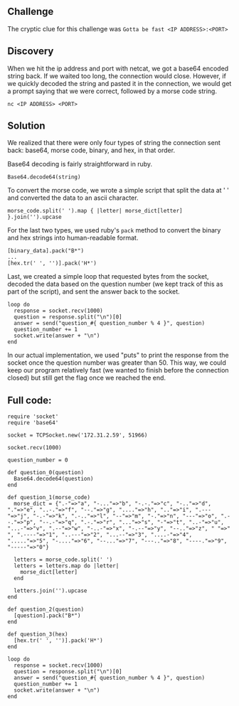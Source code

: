 ## Challenge
The cryptic clue for this challenge was `Gotta be fast <IP ADDRESS>:<PORT>`

## Discovery
When we hit the ip address and port with netcat, we got a base64 encoded string back. If we waited too long, the connection
would close. However, if we quickly decoded the string and pasted it in the connection, we would get a prompt saying that
we were correct, followed by a morse code string.

```
nc <IP ADDRESS> <PORT>
```

## Solution

We realized that there were only four types of string the connection sent back: base64, morse code, binary, and hex, in that 
order. 

Base64 decoding is fairly straightforward in ruby.

```
Base64.decode64(string)
```

To convert the morse code, we wrote a simple script that split the data at ' ' and converted the data to an ascii character.

```
morse_code.split(' ').map { |letter| morse_dict[letter] }.join('').upcase
```

For the last two types, we used ruby's `pack` method to convert the binary and hex strings into human-readable format.

```
[binary_data].pack("B*")
...
[hex.tr(' ', '')].pack('H*')
```

Last, we created a simple loop that requested bytes from the socket, decoded the data based on the question number (we kept 
track of this as part of the script), and sent the answer back to the socket.

```
loop do
  response = socket.recv(1000)
  question = response.split("\n")[0]
  answer = send("question_#{ question_number % 4 }", question)
  question_number += 1
  socket.write(answer + "\n")
end
```

In our actual implementation, we used "puts" to print the response from the socket once the question number was greater 
than 50. This way, we could keep our program relatively fast (we wanted to finish before the connection closed) but still
get the flag once we reached the end.


## Full code:

```
require 'socket'
require 'base64'

socket = TCPSocket.new('172.31.2.59', 51966)

socket.recv(1000)

question_number = 0

def question_0(question)
  Base64.decode64(question)
end

def question_1(morse_code)
  morse_dict = {".-"=>"a", "-..."=>"b", "-.-."=>"c", "-.."=>"d", "."=>"e", "..-."=>"f", "--."=>"g", "...."=>"h", ".."=>"i", ".---"=>"j", "-.-"=>"k", ".-.."=>"l", "--"=>"m", "-."=>"n", "---"=>"o", ".--."=>"p", "--.-"=>"q", ".-."=>"r", "..."=>"s", "-"=>"t", "..-"=>"u", "...-"=>"v", ".--"=>"w", "-..-"=>"x", "-.--"=>"y", "--.."=>"z", " "=>" ", ".----"=>"1", "..---"=>"2", "...--"=>"3", "....-"=>"4", "....."=>"5", "-...."=>"6", "--..."=>"7", "---.."=>"8", "----."=>"9", "-----"=>"0"}

  letters = morse_code.split(' ')
  letters = letters.map do |letter|
    morse_dict[letter]
  end

  letters.join('').upcase
end

def question_2(question)
  [question].pack("B*")
end

def question_3(hex)
  [hex.tr(' ', '')].pack('H*')
end

loop do
  response = socket.recv(1000)
  question = response.split("\n")[0]
  answer = send("question_#{ question_number % 4 }", question)
  question_number += 1
  socket.write(answer + "\n")
end
```
